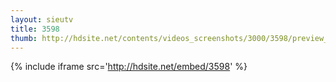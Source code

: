```yaml
---
layout: sieutv
title: 3598
thumb: http://hdsite.net/contents/videos_screenshots/3000/3598/preview_360p.mp4.jpg
---
```

{% include iframe src='http://hdsite.net/embed/3598' %}
 
